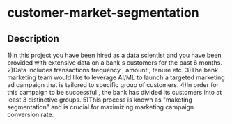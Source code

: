 # customer-market-segmentation
## Description
1)In this project you have been hired as a data scientist and you have been provided with extensive data on a bank's customers for the past 6 months.
2)Data includes transactions frequency , amount , tenure etc.
3)The bank marketing team would like to leverage AI/ML to launch a targeted marketing ad campaign that is tailored to specific group of customers.
4)In order for this campaign to be successful , the bank has divided its customers into at least 3 distinctive groups.
5)This process is known as "maketing segmentation" and is crucial for maximizing marketing campaign conversion rate.



